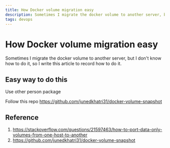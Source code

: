 ```yaml
---
title: How Docker volume migration easy
description: Sometimes I migrate the docker volume to another server, but I don't know how to do it, so I write this article to record how to do it.
tags: devops
---
```


# How Docker volume migration easy
Sometimes I migrate the docker volume to another server, but I don't know how to do it, so I write this article to record how to do it.

## Easy way to do this
Use other person package

Follow this repo
https://github.com/junedkhatri31/docker-volume-snapshot


## Reference
1. https://stackoverflow.com/questions/21597463/how-to-port-data-only-volumes-from-one-host-to-another
2. https://github.com/junedkhatri31/docker-volume-snapshot